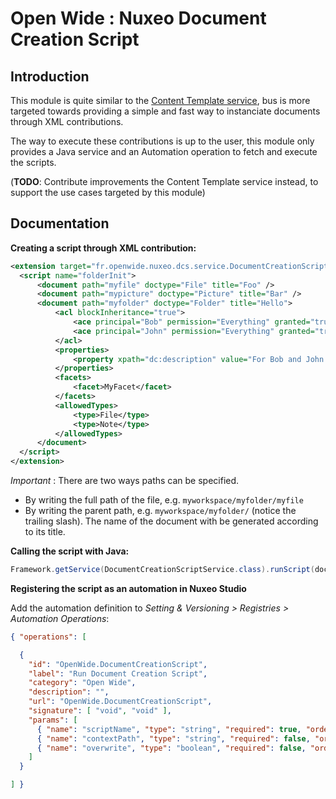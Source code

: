 Open Wide : Nuxeo Document Creation Script
==========================================

## Introduction

This module is quite similar to the [Content Template service](http://explorer.nuxeo.org/nuxeo/site/distribution/current/viewComponent/org.nuxeo.ecm.platform.content.template.service.ContentTemplateService), bus is more targeted towards providing a simple and fast way to instanciate documents through XML contributions.

The way to execute these contributions is up to the user, this module only provides a Java service and an Automation operation to fetch and execute the scripts.

(**TODO**: Contribute improvements the Content Template service instead, to support the use cases targeted by this module)

## Documentation

**Creating a script through XML contribution:**

```xml
<extension target="fr.openwide.nuxeo.dcs.service.DocumentCreationScriptService" point="scripts">
  <script name="folderInit">
      <document path="myfile" doctype="File" title="Foo" />
      <document path="mypicture" doctype="Picture" title="Bar" />
      <document path="myfolder" doctype="Folder" title="Hello">
          <acl blockInheritance="true">
              <ace principal="Bob" permission="Everything" granted="true" />
              <ace principal="John" permission="Everything" granted="true" />
          </acl>
          <properties>
              <property xpath="dc:description" value="For Bob and John only" />
          </properties>
          <facets>
              <facet>MyFacet</facet>
          </facets>
          <allowedTypes>
              <type>File</type>
              <type>Note</type>
          </allowedTypes>
      </document>
  </script>
</extension>
```

*Important* : There are two ways paths can be specified.

* By writing the full path of the file, e.g. `myworkspace/myfolder/myfile`
* By writing the parent path, e.g. `myworkspace/myfolder/` (notice the trailing slash). The name of the document with be generated according to its title.

**Calling the script with Java:**

```java
Framework.getService(DocumentCreationScriptService.class).runScript(documentManager, "folderInit", workspaceModel, false);
```

**Registering the script as an automation in Nuxeo Studio**

Add the automation definition to *Setting & Versioning > Registries > Automation Operations*: 

```json
{ "operations": [ 

  {
    "id": "OpenWide.DocumentCreationScript",
    "label": "Run Document Creation Script",
    "category": "Open Wide",
    "description": "",
    "url": "OpenWide.DocumentCreationScript",
    "signature": [ "void", "void" ],
    "params": [
      { "name": "scriptName", "type": "string", "required": true, "order": 0, "values": [] },
      { "name": "contextPath", "type": "string", "required": false, "order": 0, "values": [] },
      { "name": "overwrite", "type": "boolean", "required": false, "order": 0, "values": [] }
    ]
  }

] }
```
